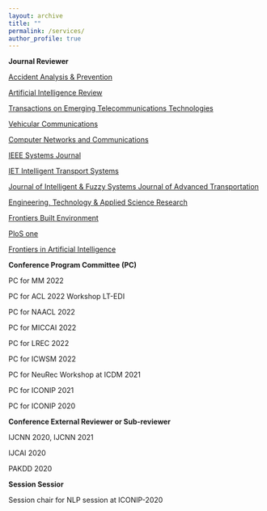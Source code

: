 ```yaml
---
layout: archive
title: ""
permalink: /services/
author_profile: true
---
```


**Journal Reviewer**

 [Accident Analysis & Prevention](https://www.sciencedirect.com/journal/accident-analysis-and-prevention)
 
[Artificial Intelligence Review](https://www.springer.com/journal/10462)

[Transactions on Emerging Telecommunications Technologies](https://onlinelibrary.wiley.com/journal/21613915)

[Vehicular Communications](https://www.sciencedirect.com/journal/vehicular-communications)

[Computer Networks and Communications](https://ojs.wiserpub.com/index.php/CNC/)

[IEEE Systems Journal](https://ieeexplore.ieee.org/xpl/aboutJournal.jsp?punumber=4267003)

[IET Intelligent Transport Systems](https://ietresearch.onlinelibrary.wiley.com/journal/17519578) 

[Journal of Intelligent & Fuzzy Systems Journal of Advanced Transportation](https://www.iospress.com/catalog/journals/journal-of-intelligent-fuzzy-systems)

[Engineering, Technology & Applied Science Research](https://www.etasr.com/index.php/ETASR)

[Frontiers Built Environment](https://www.frontiersin.org/journals/built-environment?utm_source=ad&utm_medium=ggl-src&utm_campaign=sub_ggl_fbuil&gclid=CjwKCAjwue6hBhBVEiwA9YTx8KEwAdHqt-wEqXAvnppNl_Uyx4mBkM8-JoEEjCW9GJvl0uJNNcIX5hoCzJcQAvD_BwE) 
 
[PloS one](https://journals.plos.org/plosone/)

[Frontiers in Artificial Intelligence ](https://www.frontiersin.org/journals/artificial-intelligence)


**Conference Program Committee (PC)**

PC for MM 2022

PC for ACL 2022 Workshop LT-EDI

PC for NAACL 2022

PC for MICCAI 2022

PC for LREC 2022

PC for ICWSM 2022

PC for NeuRec Workshop at ICDM 2021

PC for ICONIP 2021

PC for ICONIP 2020

**Conference External Reviewer or Sub-reviewer**

IJCNN 2020, IJCNN 2021

IJCAI 2020

PAKDD 2020

**Session Sessior**

Session chair for NLP session at ICONIP-2020


<!-- I am always keen to hear from potential candidates who are interested to join my team which mainly focuses on text mining, natural language processing (NLP), information retrieval using machine learning methods. We propose new methods (novel mathematical models) in machine learning. So, please feel free to get in touch if you are passionate about Mathematics or like solving interesting problems around search and NLP. -->
